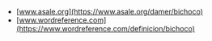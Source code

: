 * [www.asale.org](https://www.asale.org/damer/bichoco)
* [www.wordreference.com](https://www.wordreference.com/definicion/bichoco)
